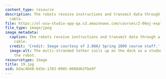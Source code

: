 ```yaml
---
content_type: resource
description: The robots receive instructions and transmit data through a long tether
  cable.
file: https://ol-ocw-studio-app-qa.s3.amazonaws.com/courses/2-00aj-exploring-sea-space-earth-fundamentals-of-engineering-design-spring-2009/bdac4b68bd3e139309058068d63fbe9f_19.jpg
file_type: image/jpeg
image_metadata:
  caption: The robots receive instructions and transmit data through a long tether
    cable.
  credit: 'Credit: Image courtesy of 2.00AJ Spring 2009 course staff.'
  image-alt: The multi-stranded tether coils up on the dock as a student hauls in
    the robot.
resourcetype: Image
title: 19.jpg
uid: bdac4b68-bd3e-1393-0905-8068d63fbe9f
---
```

